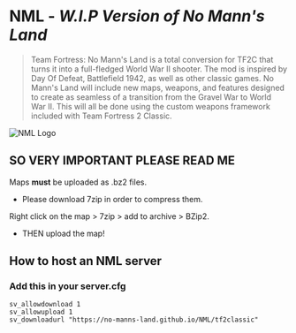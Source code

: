 # NML - *W.I.P Version of No Mann's Land*

> Team Fortress: No Mann's Land is a total conversion for TF2C that turns it into a full-fledged World War II shooter. The mod is inspired by Day Of Defeat, Battlefield 1942, as well as other classic games. No Mann's Land will include new maps, weapons, and features designed to create as seamless of a transition from the Gravel War to World War II. This will all be done using the custom weapons framework included with Team Fortress 2 Classic.

![NML Logo](https://github.com/SenorRicardo/NMLNightly/blob/main/Icon.png)

## SO VERY IMPORTANT PLEASE READ ME
Maps **must** be uploaded as .bz2 files.
- Please download 7zip in order to compress them.

Right click on the map > 7zip > add to archive > BZip2.

- THEN upload the map!

## How to host an NML server

### Add this in your server.cfg
```
sv_allowdownload 1 
sv_allowupload 1
sv_downloadurl "https://no-manns-land.github.io/NML/tf2classic"
```